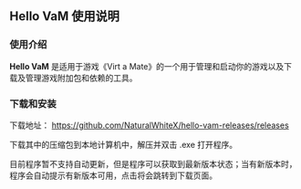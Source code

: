 ## Hello VaM 使用说明

### 使用介绍

**Hello VaM** 是适用于游戏《Virt a Mate》的一个用于管理和启动你的游戏以及下载及管理游戏附加包和依赖的工具。

### 下载和安装

下载地址：
https://github.com/NaturalWhiteX/hello-vam-releases/releases

下载其中的压缩包到本地计算机中，解压并双击 .exe 打开程序。

目前程序暂不支持自动更新，但是程序可以获取到最新版本状态；当有新版本时，程序会自动提示有新版本可用，点击将会跳转到下载页面。
